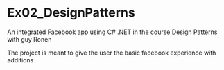 # Ex02_DesignPatterns
An integrated Facebook app using C# .NET in the course Design Patterns with guy Ronen

The project is meant to give the user the basic facebook experience with additions
